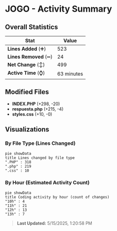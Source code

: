 # JOGO - Activity Summary 

## Overall Statistics

| Stat                   | Value                                                             |
| ---------------------- | ----------------------------------------------------------------- |
| **Lines Added** (➕)   | 523                                          |
| **Lines Removed** (➖) | 24                                        |
| **Net Change** (↕)    | 499                |
| **Active Time** (⌚)   | 63 minutes |


## Modified Files
- **INDEX.PHP** (+298, -20)
- **respuesta.php** (+215, -4)
- **styles.css** (+10, -0)

## Visualizations

### By File Type (Lines Changed)

```mermaid
pie showData
title Lines changed by file type
".PHP" : 318
".php" : 219
".css" : 10
```

### By Hour (Estimated Activity Count)

```mermaid
pie showData
title Coding activity by hour (count of changes)
"10h" : 4
"11h" : 21
"12h" : 13
"13h" : 7
```


> **Last Updated:** 5/15/2025, 1:20:58 PM